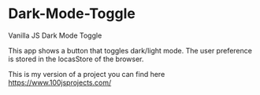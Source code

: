 # Dark-Mode-Toggle
Vanilla JS Dark Mode Toggle

This app shows a button that toggles dark/light mode. The user preference is stored in the locasStore of the browser.

This is my version of a project you can find here https://www.100jsprojects.com/
